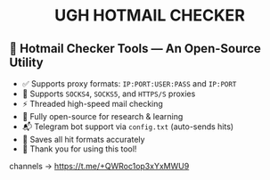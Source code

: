 <h1 align="center">UGH HOTMAIL CHECKER</h1>

## 🔧 Hotmail Checker Tools — An Open-Source Utility

- ✅ Supports proxy formats: `IP:PORT:USER:PASS` and `IP:PORT`
- 🧦 Supports `SOCKS4`, `SOCKS5`, and `HTTPS/S` proxies
- ⚡ Threaded high-speed mail checking
- 📂 Fully open-source for research & learning
- 📬 Telegram bot support via `config.txt` (auto-sends hits)
- 💾 Saves all hit formats accurately
- 🙏 Thank you for using this tool!

channels -> https://t.me/+QWRoc1op3xYxMWU9
